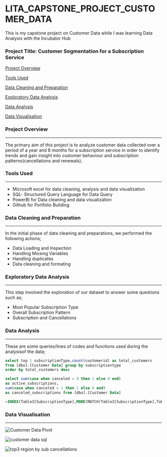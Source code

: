 # LITA_CAPSTONE_PROJECT_CUSTOMER_DATA
This is my capstone project on Customer Data while I was learning Data Analysis with the Incubator Hub 

### Project Title: Customer Segmentation for a Subscription Service

[Project Overview](#project-overview)

[Tools Used](#tools-used)

[Data Cleaning and Preparation](#data-cleaning-and-preparation)

[Exploratory Data Analysis](#exploratory-data-analysis)

[Data Analysis](#data-analysis)

[Data Visualisation](#data-visualization)


### Project Overview
---
The primary aim of this project is to analyze customer data collected over a period of a year and 8 months for a subscription service in order to identify trends and gain insight into customer behaviour and subscription patterns(cancellations and renewals).

### Tools Used
---
- Microsoft excel for data cleaning, analysis and data visualization
- SQL- Structured Query Language for Data Query
- PowerBI for Data cleaning and data visualization
- Github for Portfolio Building

### Data Cleaning and Preparation
---
In the initial phase of data cleaning and preparations, we performed the following actions;
- Data Loading and Inspection
- Handling Missing Variables
- Handling duplicates
- Data cleaning and formating

### Exploratory Data Analysis
---
This step involved the exploration of our dataset to answer some questions such as;
- Most Popular Subscription Type
- Overall Subscription Pattern
- Subscription and Cancellations

### Data Analysis
---
These are some queries/lines of codes and functions used during the analysisof the data;
```SQL
select top 1 subscriptionType,count(customerid) as total_customers
from [dbo].[Customer Data] group by subscriptiontype
order by total_customers desc 

select sum(case when canceled = 0 then 1 else 0 end) 
as active_subscriptions,
sum(case when canceled = 1 then 1 else 0 end) 
as canceled_subscriptions from [dbo].[Customer Data]

=INDEX(Table3[SubscriptionType],MODE(MATCH(Table3[SubscriptionType],Table3[SubscriptionType],0)))
```
### Data Visualisation
---

![Customer Data Pivot](https://github.com/user-attachments/assets/5259d124-0180-4148-be39-e6e2e4560967)

![customer data sql](https://github.com/user-attachments/assets/ae38cae5-79e3-4785-90e5-fd8a27cf9017)

![top3 region by sub cancellations](https://github.com/user-attachments/assets/37560edb-f1f5-4ab1-82f1-40f9d49126eb)



